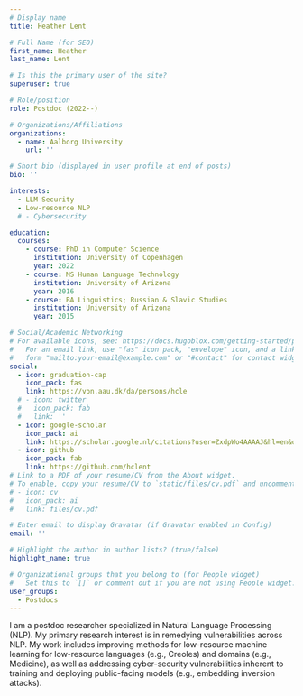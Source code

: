 ```yaml
---
# Display name
title: Heather Lent

# Full Name (for SEO)
first_name: Heather
last_name: Lent

# Is this the primary user of the site?
superuser: true

# Role/position
role: Postdoc (2022--)

# Organizations/Affiliations
organizations:
  - name: Aalborg University
    url: ''

# Short bio (displayed in user profile at end of posts)
bio: ''

interests:
  - LLM Security
  - Low-resource NLP
  # - Cybersecurity

education:
  courses:
    - course: PhD in Computer Science
      institution: University of Copenhagen
      year: 2022
    - course: MS Human Language Technology
      institution: University of Arizona
      year: 2016
    - course: BA Linguistics; Russian & Slavic Studies
      institution: University of Arizona
      year: 2015

# Social/Academic Networking
# For available icons, see: https://docs.hugoblox.com/getting-started/page-builder/#icons
#   For an email link, use "fas" icon pack, "envelope" icon, and a link in the
#   form "mailto:your-email@example.com" or "#contact" for contact widget.
social:
  - icon: graduation-cap
    icon_pack: fas
    link: https://vbn.aau.dk/da/persons/hcle
  # - icon: twitter
  #   icon_pack: fab
  #   link: ''
  - icon: google-scholar
    icon_pack: ai
    link: https://scholar.google.nl/citations?user=ZxdpWo4AAAAJ&hl=en&oi=ao
  - icon: github
    icon_pack: fab
    link: https://github.com/hclent
# Link to a PDF of your resume/CV from the About widget.
# To enable, copy your resume/CV to `static/files/cv.pdf` and uncomment the lines below.
# - icon: cv
#   icon_pack: ai
#   link: files/cv.pdf

# Enter email to display Gravatar (if Gravatar enabled in Config)
email: ''

# Highlight the author in author lists? (true/false)
highlight_name: true

# Organizational groups that you belong to (for People widget)
#   Set this to `[]` or comment out if you are not using People widget.
user_groups:
  - Postdocs
---
```


I am a postdoc researcher specialized in Natural Language Processing (NLP). My primary research interest is in remedying vulnerabilities across NLP. My work includes improving methods for low-resource machine learning for low-resource languages (e.g., Creoles) and domains (e.g., Medicine), as well as addressing cyber-security vulnerabilities inherent to training and deploying public-facing models (e.g., embedding inversion attacks).
